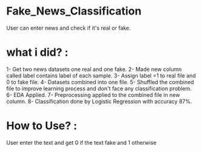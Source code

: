# Fake_News_Classification
User can enter news and check if it's real or fake.
# what i did? :
1- Get two news datasets one real and one fake.
2- Made new column called label contains label of each sample.
3- Assign label =1 to real file and 0 to fake file.
4- Datasets combined into one file.
5- Shuffled the combined file to improve learning process and don't face any classification problem.
6- EDA Applied.
7- Preprocessing applied to the combined file in new column.
8- Classification done by Logistic Regression with accuracy 87%.
# How to Use? :
User enter the text and get 0 if the text fake and 1 otherwise
